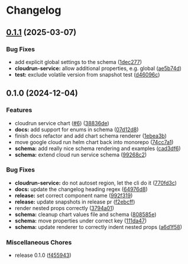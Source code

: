 # Changelog

## [0.1.1](https://github.com/helmless/helmless/compare/google-cloudrun-service-v0.1.0...google-cloudrun-service-v0.1.1) (2025-03-07)


### Bug Fixes

* add explicit global settings to the schema ([1dec277](https://github.com/helmless/helmless/commit/1dec27734d27032f73b739b002bd363b33dd1007))
* **cloudrun-service:** allow additional properties, e.g. global ([ae5b74d](https://github.com/helmless/helmless/commit/ae5b74d7d5aac054ef254eab35a11f677e3edb24))
* **test:** exclude volatile version from snapshot test ([d46096c](https://github.com/helmless/helmless/commit/d46096c4d219864e50c5bb51916981b310283329))

## 0.1.0 (2024-12-04)


### Features

* cloudrun service chart ([#6](https://github.com/helmless/helmless/issues/6)) ([38836de](https://github.com/helmless/helmless/commit/38836dedf6fc86e5c6ec955c9d515ceec6251df8))
* **docs:** add support for enums in schema ([07d12d8](https://github.com/helmless/helmless/commit/07d12d8f0f7aa9701841987c2e2c5268cefef080))
* finish docs refactor and add chart schema renderer ([1ebea3b](https://github.com/helmless/helmless/commit/1ebea3bc94bb21e68eb89453494269b83e6c6c70))
* move google cloud run helm chart back into monorepo ([74cc7a1](https://github.com/helmless/helmless/commit/74cc7a1589cc0f272155508bdf6e78761ac69551))
* **schema:** add really nice schema rendering and examples ([cad3df6](https://github.com/helmless/helmless/commit/cad3df6694e7710d0694939048dd985a2a2ee664))
* **schema:** extend cloud run service schema ([99268c2](https://github.com/helmless/helmless/commit/99268c220d6aeba55e90442bb0f25a80f7af5773))


### Bug Fixes

* **cloudrun-service:** do not autoset region, let the cli do it ([770fd3c](https://github.com/helmless/helmless/commit/770fd3cbdbc2b4a4dbedc7fe7d7a2241ba7d4809))
* **docs:** update the changelog heading regex ([64976d8](https://github.com/helmless/helmless/commit/64976d84ab85f219f8b8f8690a9b725c4b1bc3b6))
* **release:** set correct component name ([992f319](https://github.com/helmless/helmless/commit/992f319bae98c6020508a1dd49126852badedccb))
* **release:** update snapshots in release pr ([f2ebcff](https://github.com/helmless/helmless/commit/f2ebcff110e7f690c226b50330767573e57a672b))
* render nested props correctly ([3794a01](https://github.com/helmless/helmless/commit/3794a01add8fe7b28ea516428d3a9c0b5e0d131f))
* **schema:** cleanup chart values file and schema ([808585e](https://github.com/helmless/helmless/commit/808585ec0475c486b81e18bd9114e3741ca7e9c7))
* **schema:** move properties under correct key ([111da47](https://github.com/helmless/helmless/commit/111da479fb84c75dbd0fd3afbd1c5f02d19a424a))
* **schema:** update renderer to correctly indent nested props ([a6d1f58](https://github.com/helmless/helmless/commit/a6d1f58405e109e40648988a37ac800d608e23d0))


### Miscellaneous Chores

* release 0.1.0 ([f455943](https://github.com/helmless/helmless/commit/f455943078e9462aa1de9937a575a0f644174866))
